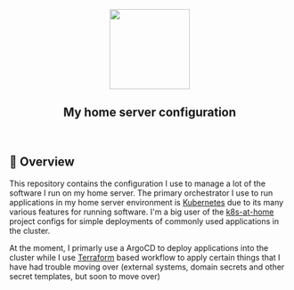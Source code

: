 <div align="center">

<img src="https://camo.githubusercontent.com/5b298bf6b0596795602bd771c5bddbb963e83e0f/68747470733a2f2f692e696d6775722e636f6d2f7031527a586a512e706e67" align="center" width="144px" height="144px"/>

## My home server configuration
</div>

<br/>

## 📖 Overview

This repository contains the configuration I use to manage a lot of the software I run on my home server. The primary orchestrator I use to run applications in my home server environment is [Kubernetes](https://kubernetes.io) due to its many various features for running software. I'm a big user of the [k8s-at-home](https://github.com/k8s-at-home/) project configs for simple deployments of commonly used applications in the cluster.

At the moment, I primarly use a ArgoCD to deploy applications into the cluster while I use [Terraform](https://www.terraform.io) based workflow to apply certain things that I have had trouble moving over (external systems, domain secrets and other secret templates, but soon to move over)
